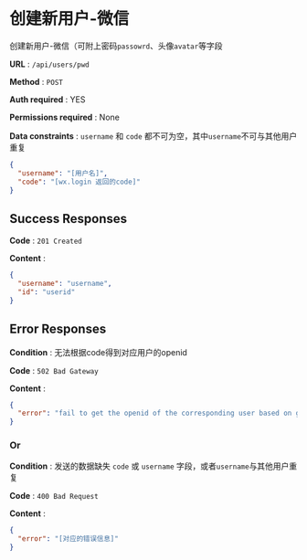 # 创建新用户-微信

创建新用户-微信（可附上密码`passowrd`、头像`avatar`等字段

**URL** : `/api/users/pwd`

**Method** : `POST`

**Auth required** : YES

**Permissions required** : None

**Data constraints** : 
`username` 和 `code` 都不可为空，其中`username`不可与其他用户重复
```json
{
  "username": "[用户名]",
  "code": "[wx.login 返回的code]"
}
```

## Success Responses

**Code** : `201 Created`

**Content** : 

```json
{
  "username": "username",
  "id": "userid"
}
```

## Error Responses

**Condition** : 无法根据code得到对应用户的openid

**Code** : `502 Bad Gateway`

**Content** : 
```json
{
  "error": "fail to get the openid of the corresponding user based on given code"
}
```

### Or

**Condition** : 发送的数据缺失 `code` 或 `username` 字段，或者`username`与其他用户重复

**Code** : `400 Bad Request`

**Content** : 
```json
{
  "error": "[对应的错误信息]"
}
```
